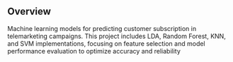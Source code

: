 ## **Overview**
Machine learning models for predicting customer subscription in telemarketing campaigns. This project includes LDA, Random Forest, KNN, and SVM implementations, focusing on feature selection and model performance evaluation to optimize accuracy and reliability
